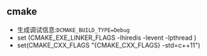 ## cmake 

- 生成调试信息:`DCMAKE_BUILD_TYPE=Debug`
- set (CMAKE_EXE_LINKER_FLAGS -lhiredis -levent -lpthread )
- set(CMAKE_CXX_FLAGS "{CMAKE_CXX_FLAGS} -std=c++11")


